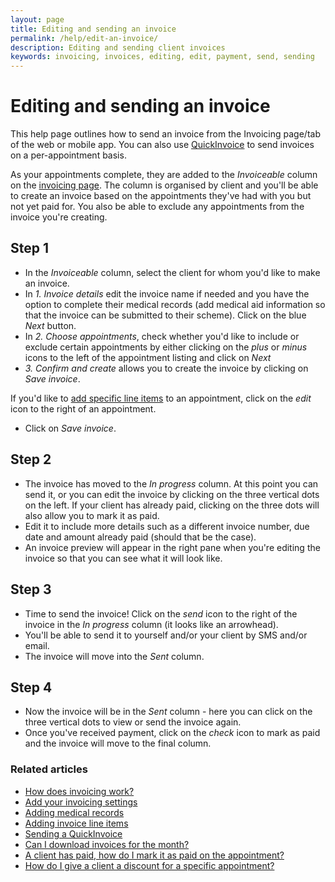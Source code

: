 ```yaml
---
layout: page
title: Editing and sending an invoice
permalink: /help/edit-an-invoice/
description: Editing and sending client invoices
keywords: invoicing, invoices, editing, edit, payment, send, sending
---
```


# Editing and sending an invoice

This help page outlines how to send an invoice from the Invoicing page/tab of the web or mobile app. You can also use [QuickInvoice](/help/quickinvoice) to send invoices on a per-appointment basis.

As your appointments complete, they are added to the *Invoiceable* column on the [invoicing page](https://app.appointmentguru.co/#/invoices). The column is organised by client and you'll be able to create an invoice based on the appointments they've had with you but not yet paid for. You also be able to exclude any appointments from the invoice you're creating.

## Step 1

* In the *Invoiceable* column, select the client for whom you'd like to make an invoice.
* In *1. Invoice details* edit the invoice name if needed and you have the option to complete their medical records (add medical aid information so that the invoice can be submitted to their scheme). Click on the blue *Next* button.
* In *2. Choose appointments*, check whether you'd like to include or exclude certain appointments by either clicking on the *plus* or *minus* icons to the left of the appointment listing and click on *Next*
* *3. Confirm and create* allows you to create the invoice by clicking on *Save invoice*.

If you'd like to [add specific line items](/help/adding-invoice-line-items) to an appointment, click on the *edit* icon to the right of an appointment.
* Click on *Save invoice*.

## Step 2

* The invoice has moved to the *In progress* column. At this point you can send it, or you can edit the invoice by clicking on the three vertical dots on the left. If your client has already paid, clicking on the three dots will also allow you to mark it as paid.
* Edit it to include more details such as a different invoice number, due date and amount already paid (should that be the case).
* An invoice preview will appear in the right pane when you're editing the invoice so that you can see what it will look like.

## Step 3

* Time to send the invoice! Click on the *send* icon to the right of the invoice in the *In progress* column (it looks like an arrowhead).
* You'll be able to send it to yourself and/or your client by SMS and/or email.
* The invoice will move into the *Sent* column.

## Step 4

* Now the invoice will be in the *Sent* column - here you can click on the three vertical dots to view or send the invoice again.
* Once you've received payment, click on the *check* icon to mark as paid and the invoice will move to the final column.

### Related articles

* [How does invoicing work?](/help/how-does-invoicing-work)
* [Add your invoicing settings](/help/invoicing-settings)
* [Adding medical records](/help/adding-medical-records)
* [Adding invoice line items](/help/adding-invoice-line-items)
* [Sending a QuickInvoice](quickinvoice)
* [Can I download invoices for the month?](/help/download-invoices)
* [A client has paid, how do I mark it as paid on the appointment?](/help/mark-as-paid)
* [How do I give a client a discount for a specific appointment?](/help/discount-appointment)
